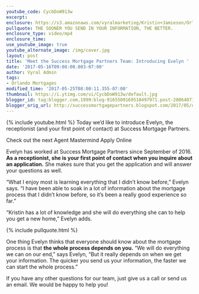 ```yaml
---
youtube_code: CycbDoW913w
excerpt:
enclosure: https://s3.amazonaws.com/vyralmarketing/Kristin+Jamieson/Orlando+Mortgages-+Introducing+Evelyn.mp4
pullquote: THE SOONER YOU SEND IN YOUR INFORMATION, THE BETTER.
enclosure_type: video/mp4
enclosure_time:
use_youtube_image: true
youtube_alternate_image: /img/cover.jpg
layout: post
title: 'Meet the Success Mortgage Partners Team: Introducing Evelyn '
date: '2017-05-16T09:08:00.003-07:00'
author: Vyral Admin
tags:
- Orlando Mortgages
modified_time: '2017-05-25T08:00:11.355-07:00'
thumbnail: https://i.ytimg.com/vi/CycbDoW913w/default.jpg
blogger_id: tag:blogger.com,1999:blog-9165509169510497971.post-2806407140925233961
blogger_orig_url: http://successmortgagepartners.blogspot.com/2017/05/orlando-mortgages-introducing-evelyn.html
---
```

{% include youtube.html %}
Today we’d like to introduce Evelyn, the receptionist (and your first point of contact) at Success Mortgage Partners.

Check out the next Agent Mastermind
Apply Online

Evelyn has worked at Success Mortgage Partners since September of 2016. **As a receptionist, she is your first point of contact when you inquire about an application.** She makes sure that you get the application and will answer your questions as well.

“What I enjoy most is learning everything that I didn’t know before,” Evelyn says. “I have been able to soak in a lot of information about the mortgage process that I didn’t know before, so it’s been a really good experience so far.”

“Kristin has a lot of knowledge and she will do everything she can to help you get a new home,” Evelyn adds.

{% include pullquote.html %}

One thing Evelyn thinks that everyone should know about the mortgage process is that **the whole process depends on you.** “We will do everything we can on our end,” says Evelyn, “But it really depends on when we get your information. The quicker you send us your information, the faster we can start the whole process.”

If you have any other questions for our team, just give us a call or send us an email. We would be happy to help you!
